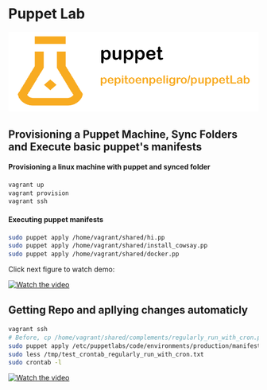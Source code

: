# Puppet Lab


<p align="center">
  <img src="docs/imgs/logo.png" alt="logo"/>
</p>


## Provisioning a Puppet Machine, Sync Folders and Execute basic puppet's manifests

#### Provisioning a linux machine with puppet and synced folder
``` bash
vagrant up
vagrant provision
vagrant ssh
```

#### Executing puppet manifests
```bash
sudo puppet apply /home/vagrant/shared/hi.pp
sudo puppet apply /home/vagrant/shared/install_cowsay.pp
sudo puppet apply /home/vagrant/shared/docker.pp
```

Click next figure to watch demo:

[![Watch the video](https://www.3pixls.com/blog/wp-content/uploads/2016/04/youtubethumb.png)](https://user-images.githubusercontent.com/14912971/107124605-28e63480-68a5-11eb-9d3b-2aea3a8f8f16.mp4)




## Getting Repo and apllying changes automaticly 

```bash
vagrant ssh
# Before, cp /home/vagrant/shared/complements/regularly_run_with_cron.pp /etc/puppetlabs/code/environments/production/manifests/
sudo puppet apply /etc/puppetlabs/code/environments/production/manifests/regularly_run_with_cron.pp
sudo less /tmp/test_crontab_regularly_run_with_cron.txt
sudo crontab -l
```

[![Watch the video](https://www.3pixls.com/blog/wp-content/uploads/2016/04/youtubethumb.png)](https://user-images.githubusercontent.com/14912971/107126826-787f2d00-68b2-11eb-814d-c1ec7f882075.mp4)

